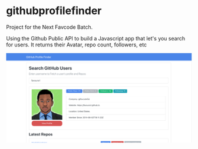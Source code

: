 # githubprofilefinder

Project for the Next Favcode Batch.

Using the Github Public API to build a Javascript app that let's you search for users. It returns their Avatar, repo count, followers, etc




![](screenshot/screenshot.png?raw=true "Light Theme")
